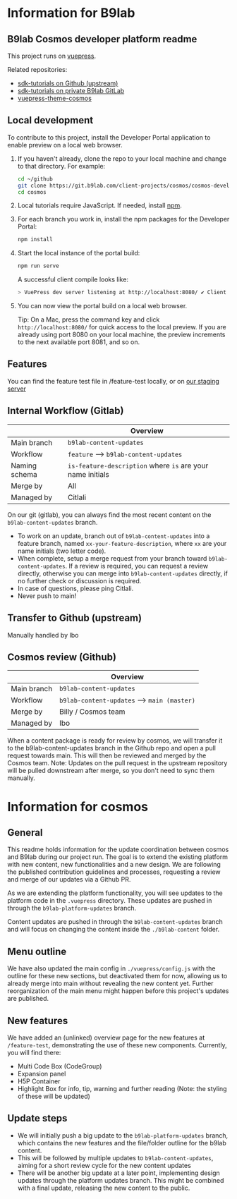 # Information for B9lab

## B9lab Cosmos developer platform readme

This project runs on [vuepress](https://vuepress.vuejs.org/).

Related repositories:

* [sdk-tutorials on Github (upstream)](https://github.com/cosmos/sdk-tutorials)
* [sdk-tutorials on private B9lab GitLab](https://git.b9lab.com/client-projects/cosmos/cosmos-developer-platform)
* [vuepress-theme-cosmos](https://github.com/cosmos/vuepress-theme-cosmos)

## Local development

To contribute to this project, install the Developer Portal application to enable preview on a local web browser.

1. If you haven't already, clone the repo to your local machine and change to that directory. For example:

    ```bash
    cd ~/github
    git clone https://git.b9lab.com/client-projects/cosmos/cosmos-developer-platform
    cd cosmos
    ```

2. Local tutorials require JavaScript. If needed, install [npm](https://docs.npmjs.com/cli/v6/commands/npm-install).

3. For each branch you work in, install the npm packages for the Developer Portal:

    ```bash
    npm install
    ```

4. Start the local instance of the portal build:

    ```bash
    npm run serve
    ```

    A successful client compile looks like: 
    
    ```bash
    > VuePress dev server listening at http://localhost:8080/ ✔ Client Compiled successfully in 280.71ms success [12:06:28] Build 03d41f finished in 283 ms! ( http://localhost:8080/ )
    ```

5. You can now view the portal build on a local web browser. 

    Tip: On a Mac, press the command key and click `http://localhost:8080/` for quick access to the local preview. If you are already using port 8080 on your local machine, the preview increments to the next available port 8081, and so on. 

## Features
You can find the feature test file in /feature-test locally, or on [our staging server](http://prview-w4572v20dp8fqtbd7v.s3-website-eu-west-1.amazonaws.com/feature-test)

## Internal Workflow (Gitlab)

|               | Overview                                                   |
|---------------|------------------------------------------------------------|
| Main branch   | `b9lab-content-updates`                                          |
| Workflow      | `feature` --> `b9lab-content-updates`                            |
| Naming schema | `is-feature-description` where `is` are your name initials |
| Merge by      | All                                                        |
| Managed by    | Citlali                                                    |

On our git (gitlab), you can always find the most recent content on the `b9lab-content-updates` branch.
* To work on an update, branch out of `b9lab-content-updates` into a feature branch, named `xx-your-feature-description`, where `xx` are your name initials (two letter code).
* When complete, setup a merge request from your branch toward `b9lab-content-updates`. If a review is required, you can request a review directly, otherwise you can merge into `b9lab-content-updates` directly, if no further check or discussion is required.
* In case of questions, please ping Citlali.
* Never push to main!

## Transfer to Github (upstream)
Manually handled by Ibo

## Cosmos review (Github)

|               | Overview                                                   |
|---------------|------------------------------------------------------------|
| Main branch   | `b9lab-content-updates`                                    |
| Workflow      | `b9lab-content-updates` --> `main (master)`                |
| Merge by      | Billy / Cosmos team                                        |
| Managed by    | Ibo                                                        |

When a content package is ready for review by cosmos, we will transfer it to the b9lab-content-updates branch in the Github repo and open a pull request towards main. This will then be reviewed and merged by the Cosmos team.
Note: Updates on the pull request in the upstream repository will be pulled downstream after merge, so you don't need to sync them manually.

# Information for cosmos
## General
This readme holds information for the update coordination between cosmos and B9lab during our project run. The goal is to extend the existing platform with new content, new functionalities and a new design. We are following the published contribution guidelines and processes, requesting a review and merge of our updates via a Github PR.

As we are extending the platform functionality, you will see updates to the platform code in the `.vuepress` directory. These updates are pushed in through the `b9lab-platform-updates` branch.

Content updates are pushed in through the `b9lab-content-updates` branch and will focus on changing the content inside the `./b9lab-content` folder.

## Menu outline
We have also updated the main config in `./vuepress/config.js` with the outline for these new sections, but deactivated them for now, allowing us to already merge into main without revealing the new content yet. Further reorganization of the main menu might happen before this project's updates are published.

## New features
We have added an (unlinked) overview page for the new features at `/feature-test`, demonstrating the use of these new components. Currently, you will find there:
* Multi Code Box (CodeGroup)
* Expansion panel
* H5P Container
* Highlight Box for info, tip, warning and further reading (Note: the styling of these will be updated)

## Update steps
* We will initially push a big update to the `b9lab-platform-updates` branch, which contains the new features and the file/folder outline for the b9lab content.
* This will be followed by multiple updates to `b9lab-content-updates`, aiming for a short review cycle for the new content updates
* There will be another big update at a later point, implementing design updates through the platform updates branch. This might be combined with a final update, releasing the new content to the public.
